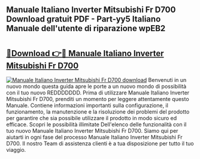## Manuale Italiano Inverter Mitsubishi Fr D700 Download gratuit PDF - Part-yy5 Italiano Manuale dell'utente di riparazione wpEB2

# <h2><a href="http://dfbnx78.blite.top/?on=Manuale+Italiano+Inverter+Mitsubishi+Fr+D700">🔗Download 👉🔴 Manuale Italiano Inverter Mitsubishi Fr D700</a></h2>

[![Manuale Italiano Inverter Mitsubishi Fr D700 download](https://i.imgur.com/lujVjoI.png)](http://dfbnx78.blite.top/?on=Manuale+Italiano+Inverter+Mitsubishi+Fr+D700)
Benvenuti in un nuovo mondo questa guida apre le porte a un nuovo mondo di possibilità con il tuo nuovo REDDDDDDD. Prima di utilizzare Manuale Italiano Inverter Mitsubishi Fr D700, prenditi un momento per leggere attentamente questo Manuale. Contiene informazioni importanti sulla configurazione, il funzionamento, la manutenzione e la risoluzione dei problemi del prodotto per garantire che sia possibile utilizzare il prodotto in modo sicuro ed efficace. Scopri le possibilità illimitate Dell'elenco delle funzionalità con il tuo nuovo Manuale Italiano Inverter Mitsubishi Fr D700. Siamo qui per aiutarti in ogni fase del processo Manuale Italiano Inverter Mitsubishi Fr D700. Il nostro Team di assistenza clienti è a tua disposizione per tutto il tuo viaggio.
